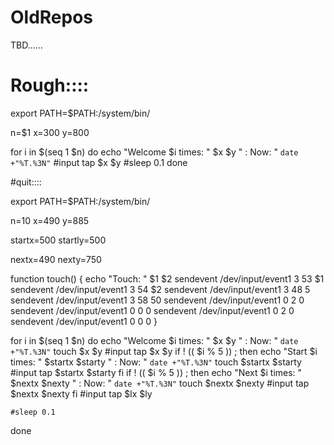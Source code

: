 # OldRepos
TBD......





# Rough::::

export PATH=$PATH:/system/bin/

n=$1
x=300
y=800

for i in $(seq 1 $n)
do
    echo "Welcome $i times: " $x $y " : Now: " `date +"%T.%3N"`
    #input tap $x $y 
    #sleep 0.1
done





#quit::::

export PATH=$PATH:/system/bin/

n=10
x=490
y=885

startx=500
startly=500

nextx=490
nexty=750

function touch()
{
    echo "Touch: " $1 $2
    sendevent /dev/input/event1 3 53 $1
    sendevent /dev/input/event1 3 54 $2
    sendevent /dev/input/event1 3 48 5
    sendevent /dev/input/event1 3 58 50
    sendevent /dev/input/event1 0 2 0
    sendevent /dev/input/event1 0 0 0
    sendevent /dev/input/event1 0 2 0
    sendevent /dev/input/event1 0 0 0
}

for i in $(seq 1 $n)
do
    echo "Welcome $i times: " $x $y " : Now: " `date +"%T.%3N"`
    touch $x $y
    #input tap $x $y
    if ! (( $i % 5 )) ; then
        echo "Start $i times: " $startx $starty " : Now: " `date +"%T.%3N"`
        touch $startx $starty
        #input tap $startx $starty
    fi
    if ! (( $i % 5 )) ; then
        echo "Next $i times: " $nextx $nexty " : Now: " `date +"%T.%3N"`
        touch $nextx $nexty
        #input tap $nextx $nexty
    fi
    #input tap $lx $ly 
    
    #sleep 0.1
done




